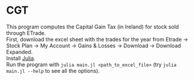 # CGT

This program computes the Capital Gain Tax (in Ireland) for stock sold through ETrade.  
First, download the excel sheet with the trades for the year from Etrade -> Stock Plan -> My Account
-> Gains & Losses -> Download -> Download Expanded.  
Install [Julia](https://julialang.org/downloads/).  
Run the program with `julia main.jl <path_to_excel_file>` (try `julia main.jl --help` to see all the
options).
